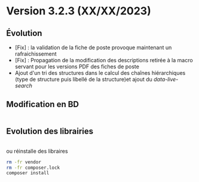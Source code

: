 Version 3.2.3 (XX/XX/2023)
====

Évolution
---

- [Fix] : la validation de la fiche de poste provoque maintenant un rafraichissement
- [Fix] : Propagation de la modification des descriptions retirée à la macro servant pour les versions PDF des fiches de poste
- Ajout d'un tri des structures dans le calcul des chaînes hiérarchiques (type de structure puis libellé de la structure)et ajout du *data-live-search*

Modification en BD
---

```postgresql
```

Evolution des librairies 
---

```bash
```

ou réinstalle des libraires 
```bash
rm -fr vendor
rm -fr composer.lock
composer install
```

